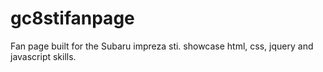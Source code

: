# gc8stifanpage
Fan page built for the Subaru impreza sti. showcase html, css, jquery and javascript skills.
